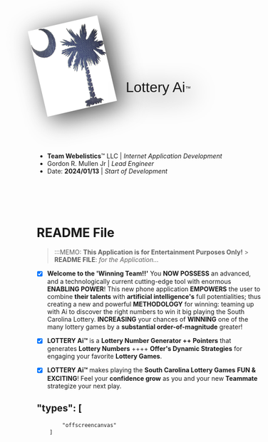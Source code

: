 <header style="display: inline-flex; justify-items: center;  ">
  <img src="./public/images/lotteryAi_logo_TRANS-STEAM-LIGHT.png"
    style="position: relative; display: inline-flex; width: 160px; rotate: 347deg; filter: drop-shadow(0.7rem 0.7rem 1.7rem hsla(0, 0%, 0%, 0.763));"  />

  <h1 style="margin: 4em auto 1em 1.25em; position: relative; display: inline-flex; align-text: center; font-family: 'Chango', sans-serif; font-size: 2rem; font-weight: 400; filter: drop-shadow(0.7rem 0.7rem 1.7rem hsla(0, 0%, 0%, 0.963)); ">
    Lottery Ai<sup style="margin: 1em 0em 0em 0em; font-family: sans-serif; font-size: 0.8rem;">™️</sup>
  <h1>
</header>

#

-   **Team Webelistics**™️ LLC | _Internet Application Development_
-   Gordon R. Mullen Jr | _Lead Engineer_
-   Date: **2024/01/13** | _Start of Development_

#

<br />
<br />

# **README File**

> :::MEMO: **This Application is for Entertainment Purposes Only!** > **README FILE**: _for the Application..._

-   [x] **Welcome to the 'Winning Team!!'** You **NOW POSSESS** an advanced, and a technologically current cutting-edge tool with enormous **ENABLING POWER**! This new phone application **EMPOWERS** the user to combine **their talents** with **artificial intelligence's** full potentialities; thus creating a new and powerful **METHODOLOGY** for winning: teaming up with Ai to discover the right numbers to win it big playing the South Carolina Lottery. **INCREASING** your chances of **WINNING** one of the many lottery games by a **substantial order-of-magnitude** greater!

-   [x] **LOTTERY Ai™️** is a **Lottery Number Generator ++ Pointers** that generates **Lottery Numbers** ++++ **Offer's Dynamic Strategies** for engaging your favorite **Lottery Games**.

-   [x] **LOTTERY Ai™️** makes playing the **South Carolina Lottery Games** **FUN & EXCITING**! Feel your **confidence grow** as you and your new **Teammate** strategize your next play.

## "types": [

            "offscreencanvas"
        ]
